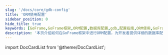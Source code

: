 ```yaml
---
slug: '/docs/core/gdb-config'
title: 'ORM使用配置'
sidebar_position: 0
hide_title: true
keywords: [GoFrame,GoFrame框架,ORM配置,数据库配置,gdb,配置指南,ORM使用,GoFrame数据库,GoFrame ORM,数据存储]
description: '本页介绍如何在GoFrame框架中进行ORM配置，为开发者提供详细的数据库配置指南，帮助用户更好地使用GoFrame进行数据存储管理。'
---
```


import DocCardList from '@theme/DocCardList';

<DocCardList />